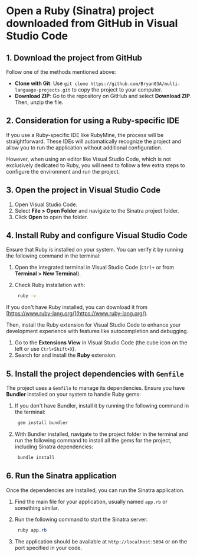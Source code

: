 # Open a Ruby (Sinatra) project downloaded from GitHub in Visual Studio Code

## 1. Download the project from GitHub
Follow one of the methods mentioned above:
- **Clone with Git**: Use `git clone https://github.com/Bryan03A/multi-language-projects.git` to copy the project to your computer.
- **Download ZIP**: Go to the repository on GitHub and select **Download ZIP**. Then, unzip the file.

## 2. Consideration for using a Ruby-specific IDE
If you use a Ruby-specific IDE like RubyMine, the process will be straightforward. These IDEs will automatically recognize the project and allow you to run the application without additional configuration.

However, when using an editor like Visual Studio Code, which is not exclusively dedicated to Ruby, you will need to follow a few extra steps to configure the environment and run the project.

## 3. Open the project in Visual Studio Code
1. Open Visual Studio Code.
2. Select **File > Open Folder** and navigate to the Sinatra project folder.
3. Click **Open** to open the folder.

## 4. Install Ruby and configure Visual Studio Code
Ensure that Ruby is installed on your system. You can verify it by running the following command in the terminal:

1. Open the integrated terminal in Visual Studio Code (`Ctrl+` or from **Terminal > New Terminal**).
2. Check Ruby installation with:

   ```cmd
    ruby -v
    ```

If you don't have Ruby installed, you can download it from [https://www.ruby-lang.org/](https://www.ruby-lang.org/).

Then, install the Ruby extension for Visual Studio Code to enhance your development experience with features like autocompletion and debugging.

1. Go to the **Extensions View** in Visual Studio Code (the cube icon on the left or use `Ctrl+Shift+X`).
2. Search for and install the **Ruby** extension.

## 5. Install the project dependencies with `Gemfile`
The project uses a `Gemfile` to manage its dependencies. Ensure you have **Bundler** installed on your system to handle Ruby gems:

1. If you don't have Bundler, install it by running the following command in the terminal:

   ```ruby
    gem install bundler
    ```

2. With Bundler installed, navigate to the project folder in the terminal and run the following command to install all the gems for the project, including Sinatra dependencies:

   ```java
    bundle install
    ```

## 6. Run the Sinatra application
Once the dependencies are installed, you can run the Sinatra application.

1. Find the main file for your application, usually named `app.rb` or something similar.
2. Run the following command to start the Sinatra server:

   ```java
    ruby app.rb
    ```

3. The application should be available at `http://localhost:5004` or on the port specified in your code.
